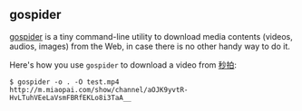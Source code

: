## gospider

[gospider](https://github.com/cnych/gospider) is a tiny command-line utility to download media contents (videos, audios, images) from the Web, in case there is no other handy way to do it.

Here's how you use `gospider` to download a video from [秒拍](http://m.miaopai.com/show/channel/aOJK9yvtR-HvLTuhVEeLaVsmFBRfEKLo8i3TaA__):

```console
$ gospider -o . -O test.mp4 http://m.miaopai.com/show/channel/aOJK9yvtR-HvLTuhVEeLaVsmFBRfEKLo8i3TaA__
```
